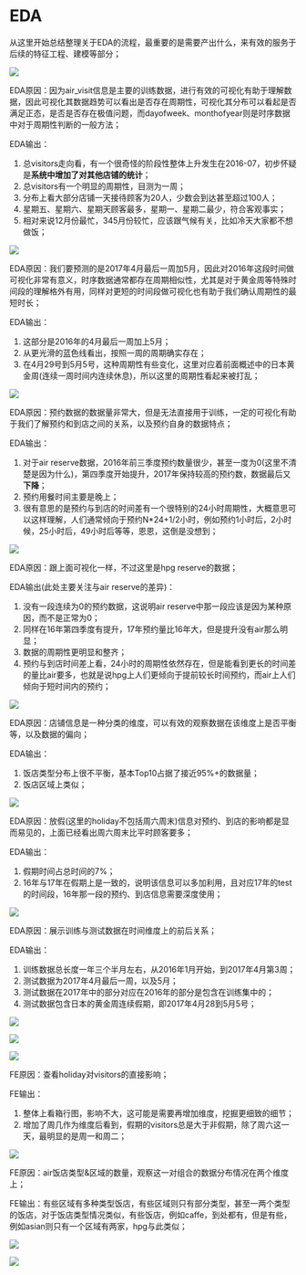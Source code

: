 # EDA

从这里开始总结整理关于EDA的流程，最重要的是需要产出什么，来有效的服务于后续的特征工程、建模等部分；

![](https://www.kaggleusercontent.com/kf/14193052/eyJhbGciOiJkaXIiLCJlbmMiOiJBMTI4Q0JDLUhTMjU2In0..-JztzEtAABmyrkm56lGsWg.cIKIED8Ln1JaLHHEWknw0JM4vGOytkPMsQMQDCRaA2PDHkRWqOJA6QKtxml72pXKwsz688RchbdQom-WjsdqycEGVS7UAHl9n2e-foL726CM4QnRwpVfJSQauuin4ltnWkubAbG0vYxYPOjZvwgFJOlDib4I598gvuE62X8O1e0.0I0BKd_aJNPzWLZfKKtVwg/__results___files/figure-html/unnamed-chunk-27-1.png)

EDA原因：因为air_visit信息是主要的训练数据，进行有效的可视化有助于理解数据，因此可视化其数据趋势可以看出是否存在周期性，可视化其分布可以看起是否满足正态，是否是否存在极值问题，而dayofweek、monthofyear则是时序数据中对于周期性判断的一般方法；

EDA输出：
1. 总visitors走向看，有一个很奇怪的阶段性整体上升发生在2016-07，初步怀疑是**系统中增加了对其他店铺的统计**；
2. 总visitors有一个明显的周期性，目测为一周；
3. 分布上看大部分店铺一天接待顾客为20人，少数会到达甚至超过100人；
4. 星期五、星期六、星期天顾客最多，星期一、星期二最少，符合客观事实；
5. 相对来说12月份最忙，345月份较忙，应该跟气候有关，比如冷天大家都不想做饭；

![](https://www.kaggleusercontent.com/kf/14193052/eyJhbGciOiJkaXIiLCJlbmMiOiJBMTI4Q0JDLUhTMjU2In0..-JztzEtAABmyrkm56lGsWg.cIKIED8Ln1JaLHHEWknw0JM4vGOytkPMsQMQDCRaA2PDHkRWqOJA6QKtxml72pXKwsz688RchbdQom-WjsdqycEGVS7UAHl9n2e-foL726CM4QnRwpVfJSQauuin4ltnWkubAbG0vYxYPOjZvwgFJOlDib4I598gvuE62X8O1e0.0I0BKd_aJNPzWLZfKKtVwg/__results___files/figure-html/unnamed-chunk-28-1.png)

EDA原因：我们要预测的是2017年4月最后一周加5月，因此对2016年这段时间做可视化非常有意义，时序数据通常都存在周期相似性，尤其是对于黄金周等特殊时间段的理解格外有用，同样对更短的时间段做可视化也有助于我们确认周期性的最短时长；

EDA输出：
1. 这部分是2016年的4月最后一周加上5月；
2. 从更光滑的蓝色线看出，按照一周的周期确实存在；
3. 在4月29号到5月5号，这种周期性有些变化，这里对应着前面概述中的日本黄金周(连续一周时间内连续休息)，所以这里的周期性看起来被打乱；

![](https://www.kaggleusercontent.com/kf/14193052/eyJhbGciOiJkaXIiLCJlbmMiOiJBMTI4Q0JDLUhTMjU2In0..-JztzEtAABmyrkm56lGsWg.cIKIED8Ln1JaLHHEWknw0JM4vGOytkPMsQMQDCRaA2PDHkRWqOJA6QKtxml72pXKwsz688RchbdQom-WjsdqycEGVS7UAHl9n2e-foL726CM4QnRwpVfJSQauuin4ltnWkubAbG0vYxYPOjZvwgFJOlDib4I598gvuE62X8O1e0.0I0BKd_aJNPzWLZfKKtVwg/__results___files/figure-html/unnamed-chunk-29-1.png)

EDA原因：预约数据的数据量非常大，但是无法直接用于训练，一定的可视化有助于我们了解预约和到店之间的关系，以及预约自身的数据特点；

EDA输出：
1. 对于air reserve数据，2016年前三季度预约数量很少，甚至一度为0(这里不清楚是因为什么)，第四季度开始提升，2017年保持较高的预约数，数据最后又**下降**；
2. 预约用餐时间主要是晚上；
3. 很有意思的是预约与到店的时间差有一个很特别的24小时周期性，大概意思可以这样理解，人们通常倾向于预约N\*24+1/2小时，例如预约1小时后，2小时候，25小时后，49小时后等等，恩恩，这倒是没想到；

![](https://www.kaggleusercontent.com/kf/14193052/eyJhbGciOiJkaXIiLCJlbmMiOiJBMTI4Q0JDLUhTMjU2In0..-JztzEtAABmyrkm56lGsWg.cIKIED8Ln1JaLHHEWknw0JM4vGOytkPMsQMQDCRaA2PDHkRWqOJA6QKtxml72pXKwsz688RchbdQom-WjsdqycEGVS7UAHl9n2e-foL726CM4QnRwpVfJSQauuin4ltnWkubAbG0vYxYPOjZvwgFJOlDib4I598gvuE62X8O1e0.0I0BKd_aJNPzWLZfKKtVwg/__results___files/figure-html/unnamed-chunk-31-1.png)

EDA原因：跟上面可视化一样，不过这里是hpg reserve的数据；

EDA输出(此处主要关注与air reserve的差异)：
1. 没有一段连续为0的预约数据，这说明air reserve中那一段应该是因为某种原因，而不是正常为0；
2. 同样在16年第四季度有提升，17年预约量比16年大，但是提升没有air那么明显；
3. 数据的周期性更明显和整齐；
4. 预约与到店时间差上看，24小时的周期性依然存在，但是能看到更长的时间差的量比air要多，也就是说hpg上人们更倾向于提前较长时间预约，而air上人们倾向于短时间内的预约；

![](https://www.kaggleusercontent.com/kf/14193052/eyJhbGciOiJkaXIiLCJlbmMiOiJBMTI4Q0JDLUhTMjU2In0..-JztzEtAABmyrkm56lGsWg.cIKIED8Ln1JaLHHEWknw0JM4vGOytkPMsQMQDCRaA2PDHkRWqOJA6QKtxml72pXKwsz688RchbdQom-WjsdqycEGVS7UAHl9n2e-foL726CM4QnRwpVfJSQauuin4ltnWkubAbG0vYxYPOjZvwgFJOlDib4I598gvuE62X8O1e0.0I0BKd_aJNPzWLZfKKtVwg/__results___files/figure-html/unnamed-chunk-35-1.png)

EDA原因：店铺信息是一种分类的维度，可以有效的观察数据在该维度上是否平衡等，以及数据的偏向；

EDA输出：
1. 饭店类型分布上很不平衡，基本Top10占据了接近95%+的数据量；
2. 饭店区域上类似；

![](https://www.kaggleusercontent.com/kf/14193052/eyJhbGciOiJkaXIiLCJlbmMiOiJBMTI4Q0JDLUhTMjU2In0..-JztzEtAABmyrkm56lGsWg.cIKIED8Ln1JaLHHEWknw0JM4vGOytkPMsQMQDCRaA2PDHkRWqOJA6QKtxml72pXKwsz688RchbdQom-WjsdqycEGVS7UAHl9n2e-foL726CM4QnRwpVfJSQauuin4ltnWkubAbG0vYxYPOjZvwgFJOlDib4I598gvuE62X8O1e0.0I0BKd_aJNPzWLZfKKtVwg/__results___files/figure-html/unnamed-chunk-36-1.png)

EDA原因：放假(这里的holiday不包括周六周末)信息对预约、到店的影响都是显而易见的，上面已经看出周六周末比平时顾客要多；

EDA输出：
1. 假期时间占总时间的7%；
2. 16年与17年在假期上是一致的，说明该信息可以多加利用，且对应17年的test的时间段，16年那一段的预约、到店信息需要深度使用；

![](https://www.kaggleusercontent.com/kf/14193052/eyJhbGciOiJkaXIiLCJlbmMiOiJBMTI4Q0JDLUhTMjU2In0..-JztzEtAABmyrkm56lGsWg.cIKIED8Ln1JaLHHEWknw0JM4vGOytkPMsQMQDCRaA2PDHkRWqOJA6QKtxml72pXKwsz688RchbdQom-WjsdqycEGVS7UAHl9n2e-foL726CM4QnRwpVfJSQauuin4ltnWkubAbG0vYxYPOjZvwgFJOlDib4I598gvuE62X8O1e0.0I0BKd_aJNPzWLZfKKtVwg/__results___files/figure-html/unnamed-chunk-38-1.png)

EDA原因：展示训练与测试数据在时间维度上的前后关系；

EDA输出：
1. 训练数据总长度一年三个半月左右，从2016年1月开始，到2017年4月第3周；
2. 测试数据为2017年4月最后一周，以及5月；
3. 测试数据在2017年中的部分对应在2016年的部分是包含在训练集中的；
4. 测试数据包含日本的黄金周连续假期，即2017年4月28到5月5号；

![](https://www.kaggleusercontent.com/kf/14193052/eyJhbGciOiJkaXIiLCJlbmMiOiJBMTI4Q0JDLUhTMjU2In0..-JztzEtAABmyrkm56lGsWg.cIKIED8Ln1JaLHHEWknw0JM4vGOytkPMsQMQDCRaA2PDHkRWqOJA6QKtxml72pXKwsz688RchbdQom-WjsdqycEGVS7UAHl9n2e-foL726CM4QnRwpVfJSQauuin4ltnWkubAbG0vYxYPOjZvwgFJOlDib4I598gvuE62X8O1e0.0I0BKd_aJNPzWLZfKKtVwg/__results___files/figure-html/unnamed-chunk-39-1.png)

![](https://www.kaggleusercontent.com/kf/14193052/eyJhbGciOiJkaXIiLCJlbmMiOiJBMTI4Q0JDLUhTMjU2In0..-JztzEtAABmyrkm56lGsWg.cIKIED8Ln1JaLHHEWknw0JM4vGOytkPMsQMQDCRaA2PDHkRWqOJA6QKtxml72pXKwsz688RchbdQom-WjsdqycEGVS7UAHl9n2e-foL726CM4QnRwpVfJSQauuin4ltnWkubAbG0vYxYPOjZvwgFJOlDib4I598gvuE62X8O1e0.0I0BKd_aJNPzWLZfKKtVwg/__results___files/figure-html/unnamed-chunk-40-1.png)

![](https://www.kaggleusercontent.com/kf/14193052/eyJhbGciOiJkaXIiLCJlbmMiOiJBMTI4Q0JDLUhTMjU2In0..-JztzEtAABmyrkm56lGsWg.cIKIED8Ln1JaLHHEWknw0JM4vGOytkPMsQMQDCRaA2PDHkRWqOJA6QKtxml72pXKwsz688RchbdQom-WjsdqycEGVS7UAHl9n2e-foL726CM4QnRwpVfJSQauuin4ltnWkubAbG0vYxYPOjZvwgFJOlDib4I598gvuE62X8O1e0.0I0BKd_aJNPzWLZfKKtVwg/__results___files/figure-html/unnamed-chunk-41-1.png)

FE原因：查看holiday对visitors的直接影响；

FE输出：
1. 整体上看箱行图，影响不大，这可能是需要再增加维度，挖掘更细致的细节；
2. 增加了周几作为维度后看到，假期的visitors总是大于非假期，除了周六这一天，最明显的是周一和周二；

![](https://www.kaggleusercontent.com/kf/14193052/eyJhbGciOiJkaXIiLCJlbmMiOiJBMTI4Q0JDLUhTMjU2In0..-JztzEtAABmyrkm56lGsWg.cIKIED8Ln1JaLHHEWknw0JM4vGOytkPMsQMQDCRaA2PDHkRWqOJA6QKtxml72pXKwsz688RchbdQom-WjsdqycEGVS7UAHl9n2e-foL726CM4QnRwpVfJSQauuin4ltnWkubAbG0vYxYPOjZvwgFJOlDib4I598gvuE62X8O1e0.0I0BKd_aJNPzWLZfKKtVwg/__results___files/figure-html/unnamed-chunk-42-1.png)

FE原因：air饭店类型&区域的数量，观察这一对组合的数据分布情况在两个维度上；

FE输出：有些区域有多种类型饭店，有些区域则只有部分类型，甚至一两个类型的饭店，对于饭店类型情况类似，有些饭店，例如caffe，到处都有，但是有些，例如asian则只有一个区域有两家，hpg与此类似；

![](https://www.kaggleusercontent.com/kf/14193052/eyJhbGciOiJkaXIiLCJlbmMiOiJBMTI4Q0JDLUhTMjU2In0..-JztzEtAABmyrkm56lGsWg.cIKIED8Ln1JaLHHEWknw0JM4vGOytkPMsQMQDCRaA2PDHkRWqOJA6QKtxml72pXKwsz688RchbdQom-WjsdqycEGVS7UAHl9n2e-foL726CM4QnRwpVfJSQauuin4ltnWkubAbG0vYxYPOjZvwgFJOlDib4I598gvuE62X8O1e0.0I0BKd_aJNPzWLZfKKtVwg/__results___files/figure-html/unnamed-chunk-44-1.png)

![](https://www.kaggleusercontent.com/kf/14193052/eyJhbGciOiJkaXIiLCJlbmMiOiJBMTI4Q0JDLUhTMjU2In0..-JztzEtAABmyrkm56lGsWg.cIKIED8Ln1JaLHHEWknw0JM4vGOytkPMsQMQDCRaA2PDHkRWqOJA6QKtxml72pXKwsz688RchbdQom-WjsdqycEGVS7UAHl9n2e-foL726CM4QnRwpVfJSQauuin4ltnWkubAbG0vYxYPOjZvwgFJOlDib4I598gvuE62X8O1e0.0I0BKd_aJNPzWLZfKKtVwg/__results___files/figure-html/unnamed-chunk-47-1.png)

